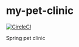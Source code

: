 # my-pet-clinic

[![CircleCI](https://circleci.com/gh/olexiy/my-pet-clinic/tree/master.svg?style=svg)](https://circleci.com/gh/olexiy/my-pet-clinic/tree/master)

Spring pet clinic 
